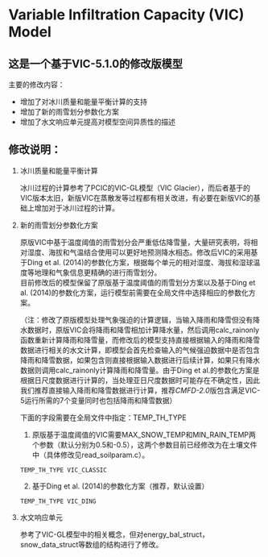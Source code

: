 # Variable Infiltration Capacity (VIC) Model
## 这是一个基于VIC-5.1.0的修改版模型
主要的修改内容：
- 增加了对冰川质量和能量平衡计算的支持
- 增加了新的雨雪划分参数化方案
- 增加了水文响应单元提高对模型空间异质性的描述

## 修改说明：
1. 冰川质量和能量平衡计算<br>

   冰川过程的计算参考了PCIC的VIC-GL模型（VIC Glacier），而后者基于的VIC版本太旧，新版VIC在蒸散发等过程都有相关改进，有必要在新版VIC的基础上增加对于冰川过程的计算。

2. 新的雨雪划分参数化方案<br>

   原版VIC中基于温度阈值的雨雪划分会严重低估降雪量，大量研究表明，将相对湿度、海拔和气温结合使用可以更好地预测降水相态。修改后VIC的采用基于Ding et al. (2014)的参数化方案，根据每个单元的相对湿度、海拔和湿球温度等地理和气象信息更精确的进行雨雪划分。<br>
   目前修改后的模型保留了原版基于温度阈值的雨雪划分方案以及基于Ding et al. (2014)的参数化方案，运行模型前需要在全局文件中选择相应的参数化方案。<br>
   
   （注：修改了原版模型处理气象强迫的计算逻辑，当输入降雨和降雪但没有降水数据时，原版VIC会将降雨和降雪相加计算降水量，然后调用calc_rainonly函数重新计算降雨和降雪量，而修改后的模型支持直接根据输入的降雨和降雪数据进行相关的水文计算，即模型会首先检查输入的气候强迫数据中是否包含降雨和降雪数据，如果包含则直接根据输入数据进行后续计算，如果只有降水数据则调用calc_rainonly计算降雨和降雪量。由于Ding et al.的参数化方案是根据日尺度数据进行计算的，当处理亚日尺度数据时可能存在不确定性，因此我们推荐直接输入降雨和降雪数据进行计算，推荐*CMFD-2.0*版包含满足VIC-5运行所需的7个变量同时也包括降雨和降雪数据）
   
   下面的字段需要在全局文件中指定：TEMP_TH_TYPE
   
   1. 原版基于温度阈值的VIC需要MAX_SNOW_TEMP和MIN_RAIN_TEMP两个参数（默认分别为0.5和-0.5），这两个参数目前已经修改为在土壤文件中（具体修改见read_soilparam.c）。<br>
   ```
   TEMP_TH_TYPE VIC_CLASSIC
   ```
   2. 基于Ding et al. (2014)的参数化方案（推荐，默认设置）<br> 
   ```
   TEMP_TH_TYPE VIC_DING
   ```
3. 水文响应单元<br>

   参考了VIC-GL模型中的相关概念，但对energy_bal_struct，snow_data_struct等数组的结构进行了修改。


   


